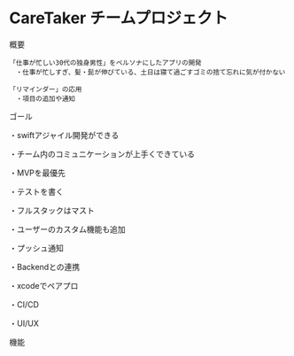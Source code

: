 # CareTaker チームプロジェクト

概要

    「仕事が忙しい30代の独身男性」をペルソナにしたアプリの開発
    　・仕事が忙しすぎ、髪・髭が伸びている、土日は寝て過ごすゴミの捨て忘れに気が付かない
     
    「リマインダー」の応用
    　・項目の追加や通知


ゴール

・swiftアジャイル開発ができる

・チーム内のコミュニケーションが上手くできている

・MVPを最優先

・テストを書く

・フルスタックはマスト

・ユーザーのカスタム機能も追加

・プッシュ通知

・Backendとの連携

・xcodeでペアプロ

・CI/CD

・UI/UX


機能
